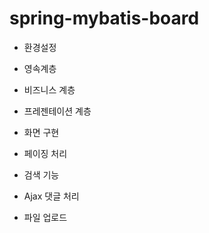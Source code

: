 # spring-mybatis-board
- 환경설정



- 영속계층



- 비즈니스 계층



- 프레젠테이션 계층



- 화면 구현



- 페이징 처리



- 검색 기능



- Ajax 댓글 처리




- 파일 업로드